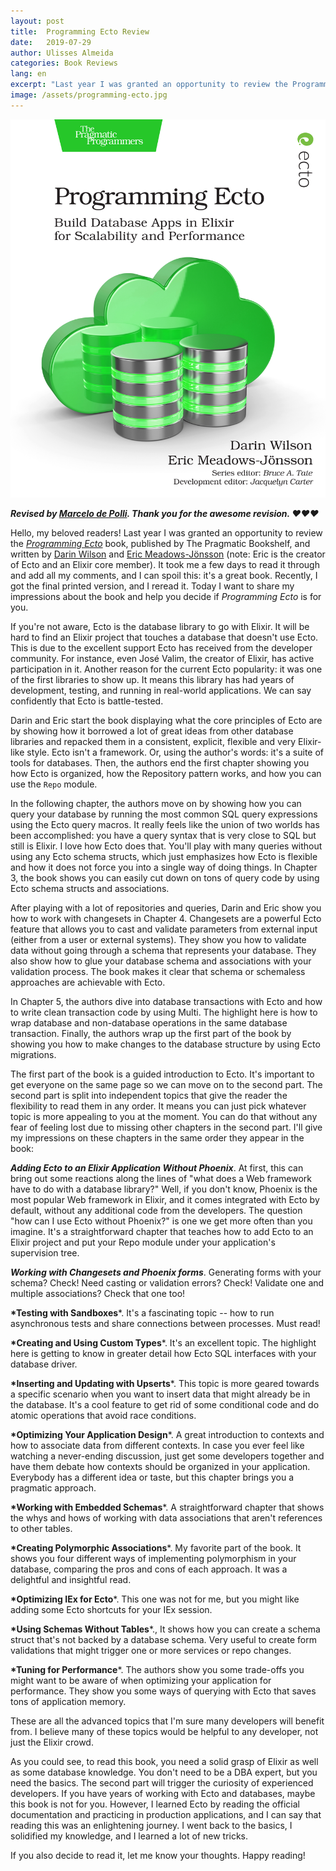 ```yaml
---
layout: post
title:  Programming Ecto Review
date:   2019-07-29
author: Ulisses Almeida
categories: Book Reviews
lang: en
excerpt: "Last year I was granted an opportunity to review the Programming Ecto book, published by The Pragmatic Bookshelf, and written by Darin Wilson and Eric Meadows-Jönsson. Today I want to share my impressions about the book and help you decide if Programming Ecto is for you."
image: /assets/programming-ecto.jpg
---
```


![ecto](/assets/programming-ecto.jpg)

__*Revised by [Marcelo de Polli](https://twitter.com/mdepolli). Thank you for the awesome revision. ❤❤❤*__

Hello, my beloved readers! Last year I was granted an opportunity to review the [*Programming Ecto*](https://pragprog.com/book/wmecto/programming-ecto) book, published by The Pragmatic Bookshelf, and written by [Darin Wilson](https://twitter.com/darinwilson) and [Eric Meadows-Jönsson](https://twitter.com/emjii) (note: Eric is the creator of Ecto and an Elixir core member). It took me a few days to read it through and add all my comments, and I can spoil this: it's a great book. Recently, I got the final printed version, and I reread it. Today I want to share my impressions about the book and help you decide if *Programming Ecto* is for you.

If you're not aware, Ecto is the database library to go with Elixir. It will be hard to find an Elixir project that touches a database that doesn't use Ecto. This is due to the excellent support Ecto has received from the developer community. For instance, even José Valim, the creator of Elixir, has active participation in it. Another reason for the current Ecto popularity: it was one of the first libraries to show up. It means this library has had years of development, testing, and running in real-world applications. We can say confidently that Ecto is battle-tested.

Darin and Eric start the book displaying what the core principles of Ecto are by showing how it borrowed a lot of great ideas from other database libraries and repacked them in a consistent, explicit, flexible and very Elixir-like style. Ecto isn't a framework. Or, using the author's words: it's a suite of tools for databases. Then, the authors end the first chapter showing you how Ecto is organized, how the Repository pattern works, and how you can use the `Repo` module.

In the following chapter, the authors move on by showing how you can query your database by running the most common SQL query expressions using the Ecto query macros. It really feels like the union of two worlds has been accomplished: you have a query syntax that is very close to SQL but still is Elixir. I love how Ecto does that. You'll play with many queries without using any Ecto schema structs, which just emphasizes how Ecto is flexible and how it does not force you into a single way of doing things. In Chapter 3, the book shows you can easily cut down on tons of query code by using Ecto schema structs and associations.

After playing with a lot of repositories and queries, Darin and Eric show you how to work with changesets in Chapter 4. Changesets are a powerful Ecto feature that allows you to cast and validate parameters from external input (either from a user or external systems). They show you how to validate data without going through a schema that represents your database. They also show how to glue your database schema and associations with your validation process. The book makes it clear that schema or schemaless approaches are achievable with Ecto.

In Chapter 5, the authors dive into database transactions with Ecto and how to write clean transaction code by using Multi. The highlight here is how to wrap database and non-database operations in the same database transaction. Finally, the authors wrap up the first part of the book by showing you how to make changes to the database structure by using Ecto migrations.

The first part of the book is a guided introduction to Ecto. It's important to get everyone on the same page so we can move on to the second part. The second part is split into independent topics that give the reader the flexibility to read them in any order. It means you can just pick whatever topic is more appealing to you at the moment. You can do that without any fear of feeling lost due to missing  other chapters in the second part. I'll give my impressions on these chapters in the same order they appear in the book:

*__Adding Ecto to an Elixir Application Without Phoenix__*. At first, this can bring out some reactions along the lines of "what does a Web framework have to do with a database library?"  Well, if you don't know, Phoenix is the most popular Web framework in Elixir, and it comes integrated with Ecto by default, without any additional code from the developers. The question "how can I use Ecto without Phoenix?" is one we get more often than you imagine. It's a straightforward chapter that teaches how to add Ecto to an Elixir project and put your Repo module under your application's supervision tree.

*__Working with Changesets and Phoenix forms__*. Generating forms with your schema? Check! Need casting or validation errors? Check! Validate one and multiple associations? Check that one too!

__*Testing with Sandboxes__*. It's a fascinating topic -- how to run asynchronous tests and share connections between processes. Must read!

__*Creating and Using Custom Types__*. It's an excellent topic. The highlight here is getting to know in greater detail how Ecto SQL interfaces with your database driver.

__*Inserting and Updating with Upserts__*. This topic is more geared towards a specific scenario when you want to insert data that might already be in the database. It's a cool feature to get rid of some conditional code and do atomic operations that avoid race conditions.

__*Optimizing Your Application Design__*. A great introduction to contexts and how to associate data from different contexts. In case you ever feel like watching a never-ending discussion, just get some developers together and have them debate how contexts should be organized in your application. Everybody has a different idea or taste, but this chapter brings you a pragmatic approach.

__*Working with Embedded Schemas__*. A straightforward chapter that shows the whys and hows of working with data associations that aren't references to other tables.

__*Creating Polymorphic Associations__*. My favorite part of the book. It shows you four different ways of implementing polymorphism in your database, comparing the pros and cons of each approach. It was a delightful and insightful read.

__*Optimizing IEx for Ecto__*. This one was not for me, but you might like adding some Ecto shortcuts for your IEx session.

__*Using Schemas Without Tables__*., It shows how you can create a schema struct that's not backed by a database schema. Very useful to create form validations that might trigger one or more services or repo changes.

__*Tuning for Performance__*. The authors show you some trade-offs you might want to be aware of when optimizing your application for performance. They show you some ways of querying with Ecto that saves tons of application memory.

These are all the advanced topics that I'm sure many developers will benefit from. I believe many of these topics would be helpful to any developer, not just the Elixir crowd.

As you could see, to read this book, you need a solid grasp of Elixir as well as some database knowledge. You don't need to be a DBA expert, but you need the basics. The second part will trigger the curiosity of experienced developers. If you have years of working with Ecto and databases, maybe this book is not for you. However, I learned Ecto by reading the official documentation and practicing in production applications, and I can say that reading this was an enlightening journey. I went back to the basics, I solidified my knowledge, and I learned a lot of new tricks.

If you also decide to read it, let me know your thoughts. Happy reading!
